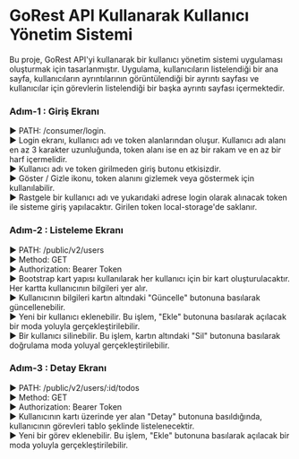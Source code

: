 # GoRest API Kullanarak Kullanıcı Yönetim Sistemi

Bu proje, GoRest API'yi kullanarak bir kullanıcı yönetim sistemi uygulaması oluşturmak için tasarlanmıştır. Uygulama, kullanıcıların listelendiği bir ana sayfa, kullanıcıların ayrıntılarının görüntülendiği bir ayrıntı sayfası ve kullanıcılar için görevlerin listelendiği bir başka ayrıntı sayfası içermektedir.

### Adım-1 : Giriş Ekranı

► PATH: /consumer/login.<br>
► Login ekranı, kullanıcı adı ve token alanlarından oluşur. Kullanıcı adı alanı en az 3 karakter uzunluğunda, token alanı ise en az bir rakam ve en az bir harf içermelidir.<br>
► Kullanıcı adı ve token girilmeden giriş butonu etkisizdir.<br>
► Göster / Gizle ikonu, token alanını gizlemek veya göstermek için kullanılabilir.<br>
► Rastgele bir kullanıcı adı ve yukarıdaki adrese login olarak alınacak token ile sisteme giriş yapılacaktır. Girilen token local-storage'de saklanır.

### Adım-2 : Listeleme Ekranı

► PATH: /public/v2/users<br>
► Method: GET<br>
► Authorization: Bearer Token<br>
► Bootstrap kart yapısı kullanılarak her kullanıcı için bir kart oluşturulacaktır. Her kartta kullanıcının bilgileri yer alır.<br>
► Kullanıcının bilgileri kartın altındaki "Güncelle" butonuna basılarak güncellenebilir.<br>
► Yeni bir kullanıcı eklenebilir. Bu işlem, "Ekle" butonuna basılarak açılacak bir moda yoluyla gerçekleştirilebilir.<br>
► Bir kullanıcı silinebilir. Bu işlem, kartın altındaki "Sil" butonuna basılarak doğrulama moda yoluyal gerçekleştirilebilir.

### Adım-3 : Detay Ekranı

► PATH: /public/v2/users/:id/todos<br>
► Method: GET<br>
► Authorization: Bearer Token<br>
► Kullanıcının kartı üzerinde yer alan "Detay" butonuna basıldığında, kullanıcının görevleri tablo şeklinde listelenecektir.<br>
► Yeni bir görev eklenebilir. Bu işlem, "Ekle" butonuna basılarak açılacak bir moda yoluyla gerçekleştirilebilir.


